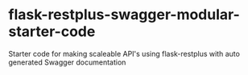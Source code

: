 # flask-restplus-swagger-modular-starter-code
Starter code for making scaleable API's using flask-restplus with auto generated Swagger documentation
